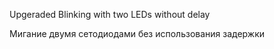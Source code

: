 Upgeraded Blinking with two LEDs without delay

Мигание двумя сетодиодами без использования задержки